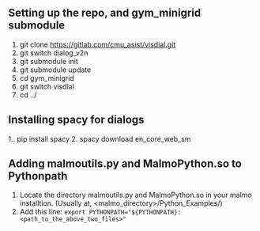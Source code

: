 ## Setting up the repo, and gym_minigrid submodule
1. git clone https://gitlab.com/cmu_asist/visdial.git
2. git switch dialog_v2n
2. git submodule init
3. git submodule update
4. cd gym_minigrid
5. git switch visdial
6. cd ../

## Installing spacy for dialogs
1.. pip install spacy
2. spacy download en_core_web_sm

## Adding malmoutils.py and MalmoPython.so to Pythonpath
1. Locate the directory malmoutils.py and MalmoPython.so in your malmo installtion. (Usually at, <malmo_directory>/Python_Examples/)
2. Add this line: `export PYTHONPATH="${PYTHONPATH}:<path_to_the_above_two_files>"`



